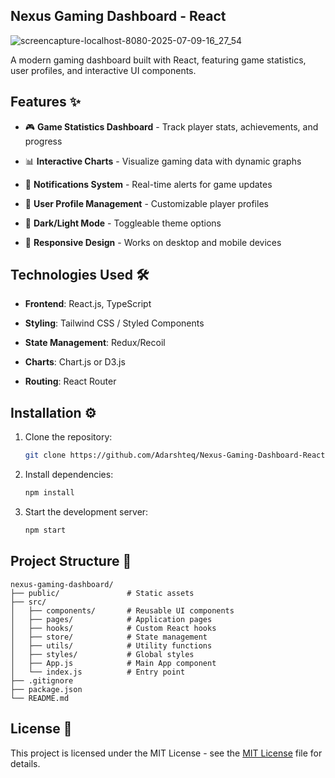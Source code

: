 ## Nexus Gaming Dashboard - React

![screencapture-localhost-8080-2025-07-09-16_27_54](https://github.com/user-attachments/assets/f660a8ec-43e1-489d-94bd-3d06ae1cde7c)

A modern gaming dashboard built with React, featuring game statistics, user profiles, and interactive UI components.

## Features ✨

- 🎮 **Game Statistics Dashboard** - Track player stats, achievements, and progress

- 📊 **Interactive Charts** - Visualize gaming data with dynamic graphs

- 🔔 **Notifications System** - Real-time alerts for game updates

- 👤 **User Profile Management** - Customizable player profiles

- 🌙 **Dark/Light Mode** - Toggleable theme options

- 🚀 **Responsive Design** - Works on desktop and mobile devices

## Technologies Used 🛠️

- **Frontend**: React.js, TypeScript

- **Styling**: Tailwind CSS / Styled Components

- **State Management**: Redux/Recoil

- **Charts**: Chart.js or D3.js

- **Routing**: React Router

## Installation ⚙️

1. Clone the repository:
   ```bash
   git clone https://github.com/Adarshteq/Nexus-Gaming-Dashboard-React.git
   ```

2. Install dependencies:
   ```bash
   npm install
   ```

3. Start the development server:
   ```bash
   npm start
   ```

## Project Structure 📂

```
nexus-gaming-dashboard/
├── public/               # Static assets
├── src/
│   ├── components/       # Reusable UI components
│   ├── pages/            # Application pages
│   ├── hooks/            # Custom React hooks
│   ├── store/            # State management
│   ├── utils/            # Utility functions
│   ├── styles/           # Global styles
│   ├── App.js            # Main App component
│   └── index.js          # Entry point
├── .gitignore
├── package.json
└── README.md
```

## License 📄

This project is licensed under the MIT License - see the [MIT License](./LICENSE.md) file for details.
